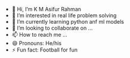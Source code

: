 - 👋 Hi, I’m K M Asifur Rahman
- 👀 I’m interested in real life problem solving
- 🌱 I’m currently learning python anf ml models
- 💞️ I’m looking to collaborate on ...
- 📫 How to reach me ...
- 😄 Pronouns: He/his
- ⚡ Fun fact: Football for fun

<!---
asif-official/asif-official is a ✨ special ✨ repository because its `README.md` (this file) appears on your GitHub profile.
You can click the Preview link to take a look at your changes.
--->

